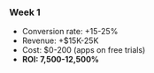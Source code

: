 ### Week 1

- Conversion rate: +15-25%
- Revenue: +$15K-25K
- Cost: $0-200 (apps on free trials)
- **ROI: 7,500-12,500%**
